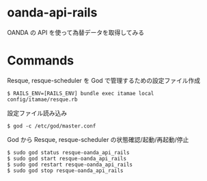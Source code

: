 # oanda-api-rails

OANDA の API を使って為替データを取得してみる

# Commands

Resque, resque-scheduler を God で管理するための設定ファイル作成
```
$ RAILS_ENV=[RAILS_ENV] bundle exec itamae local config/itamae/resque.rb
```

設定ファイル読み込み
```
$ god -c /etc/god/master.conf
```

God から Resque, resque-scheduler の状態確認/起動/再起動/停止
```
$ sudo god status resque-oanda_api_rails
$ sudo god start resque-oanda_api_rails
$ sudo god restart resque-oanda_api_rails
$ sudo god stop resque-oanda_api_rails
```
